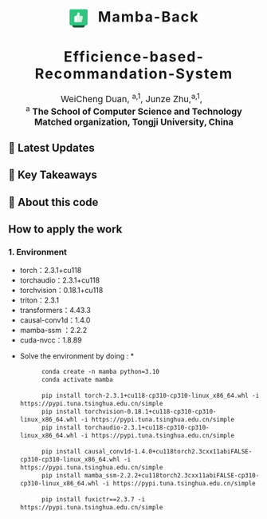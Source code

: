 <h1 align='center' style="text-align:center; font-weight:bold; font-size:2.0em;letter-spacing:2.0px;">
            <img src="figure/b9a58932a39eef8f8dffa29b18d59cc.png" alt="Icon" style="width:40px; vertical-align:middle; margin-right:10px;">      Mamba-Back

<h1 align='center' style="text-align:center; font-weight:bold; font-size:2.0em;letter-spacing:2.0px;">
              Efficience-based-Recommandation-System</h1>   

<p align='center' style="text-align:center;font-size:1.25em;">
   <a href="https://github.com/RichardDuan-shandong" target="_blank" style="text-decoration: none;">WeiCheng Duan</a>, <sup>a,1</sup>, 
    <a href="https://github.com/tj-messi" target="_blank" style="text-decoration: none;">Junze Zhu</a>,<sup>a,1</sup>, 
     &nbsp;<br/>
    <sup>a</sup> <strong>The School of Computer Science and Technology Matched organization, Tongji University, China</strong><br/>
     
</p>


## 📣 Latest Updates


## 🧠 Key Takeaways


## 📝 About this code

## How to apply the work
### 1. Environment

- torch：2.3.1+cu118
- torchaudio：2.3.1+cu118
- torchvision：0.18.1+cu118
- triton：2.3.1
- transformers：4.43.3
- causal-conv1d：1.4.0
- mamba-ssm ：2.2.2
- cuda-nvcc：1.8.89

* Solve the environment by doing : *

            conda create -n mamba python=3.10
            conda activate mamba
            
            pip install torch-2.3.1+cu118-cp310-cp310-linux_x86_64.whl -i https://pypi.tuna.tsinghua.edu.cn/simple
            pip install torchvision-0.18.1+cu118-cp310-cp310-linux_x86_64.whl -i https://pypi.tuna.tsinghua.edu.cn/simple
            pip install torchaudio-2.3.1+cu118-cp310-cp310-linux_x86_64.whl -i https://pypi.tuna.tsinghua.edu.cn/simple

            pip install causal_conv1d-1.4.0+cu118torch2.3cxx11abiFALSE-cp310-cp310-linux_x86_64.whl -i https://pypi.tuna.tsinghua.edu.cn/simple
            pip install mamba_ssm-2.2.2+cu118torch2.3cxx11abiFALSE-cp310-cp310-linux_x86_64.whl -i https://pypi.tuna.tsinghua.edu.cn/simple

            pip install fuxictr==2.3.7 -i https://pypi.tuna.tsinghua.edu.cn/simple

  





  

